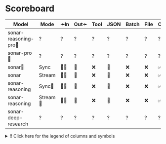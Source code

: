 # Scoreboard

| Model                | Mode    | ➛In   | Out➛   | Tool | JSON | Batch | File | Cite | Text | Probs | Limits | Usage | Finish |
| -------------------- | ------- | ----- | ------ | ---- | ---- | ----- | ---- | ---- | ---- | ----- | ------ | ----- | ------ |
| sonar-reasoning-pro🥇 | ?       | ?     | ?      | ?    | ?    | ?     | ?    | ?    | ?    | ?     | ?      | ?     | ?      |
| sonar-pro🥈           | ?       | ?     | ?      | ?    | ?    | ?     | ?    | ?    | ?    | ?     | ?      | ?     | ?      |
| sonar🥉               | Sync    | 💬📸  | 💬     | ❌   | 📐    | ❌    | ❌   | ✅   | 📏    | ❌    | ❌     | ✅    | ✅     |
| sonar                | Stream  | 💬📸  | 💬     | ❌   | 📐    | ❌    | ❌   | ✅   | 📏    | ❌    | ❌     | ✅    | ✅     |
| sonar-reasoning      | Sync🧠   | 💬📸  | 💬     | ❌   | 📐    | ❌    | ❌   | ✅   | 📏    | ❌    | ❌     | ✅    | ✅     |
| sonar-reasoning      | Stream🧠 | 💬📸  | 💬     | ❌   | 📐    | ❌    | ❌   | ✅   | 📏    | ❌    | ❌     | ✅    | ✅     |
| sonar-deep-research  | ?       | ?     | ?      | ?    | ?    | ?     | ?    | ?    | ?    | ?     | ?      | ?     | ?      |
<details>
<summary>‼️ Click here for the legend of columns and symbols</summary>

- 🏠: Runs locally.
- Sync:   Runs synchronously, the reply is only returned once completely generated
- Stream: Streams the reply as it is generated. Occasionally less features are supported in this mode
- 🧠: Has chain-of-thought thinking process
    - Both redacted (Anthropic, Gemini, OpenAI) and explicit (Deepseek R1, Qwen3, etc)
    - Many models can be used in both mode. In this case they will have two rows, one with thinking and one
      without. It is frequent that certain functionalities are limited in thinking mode, like tool calling.
- ✅: Implemented and works great
- ❌: Not supported by genai. The provider may support it, but genai does not (yet). Please send a PR to add
  it!
- 💬: Text
- 📄: PDF: process a PDF as input, possibly with OCR
- 📸: Image: process an image as input; most providers support PNG, JPG, WEBP and non-animated GIF, or generate images
- 🎤: Audio: process an audio file (e.g. MP3, WAV, Flac, Opus) as input, or generate audio
- 🎥: Video: process a video (e.g. MP4) as input, or generate a video (e.g. Veo 3)
- 💨: Feature is flaky (Tool calling) or inconsistent (Usage is not always reported)
- 🌐: Country where the company is located
- Tool: Tool calling, using [genai.ToolDef](https://pkg.go.dev/github.com/maruel/genai#ToolDef); best is ✅🪨
		- 🪨: Tool calling can be forced; aka you can force the model to call a tool. This is great.
- JSON: ability to output JSON in free form, or with a forced schema specified as a Go struct
    - ✅: Supports both free form and with a schema
    - ☁️ :Supports only free form
		- 📐: Supports only a schema
- Batch: Process asynchronously batches during off peak hours at a discounts
- Text: Text features
    - '🌱': Seed option for deterministic output
    - '📏': MaxTokens option to cap the amount of returned tokens
    - '🛑': Stop sequence to stop generation when a token is generated
- File: Upload and store large files via a separate API
- Cite: Citation generation from a provided document, specially useful for RAG
- Probs: Return logprobs to analyse each token probabilities
- Limits: Returns the rate limits, including the remaining quota
</details>
